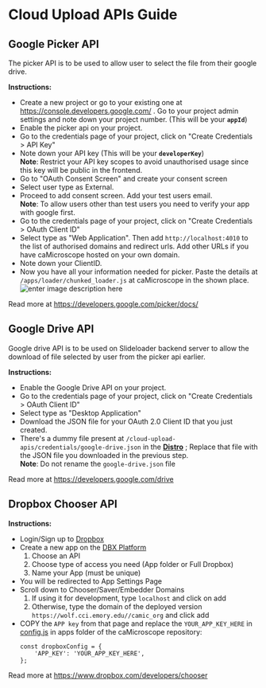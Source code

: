# Cloud Upload APIs Guide


## Google Picker API
The picker API is to be used to allow user to select the file from their google drive.

**Instructions:**
 - Create a new project or go to your existing one at https://console.developers.google.com/ . Go to your project admin settings and note down your project number. (This will be your **`appId`**)
 - Enable the picker api on your project.
 - Go to the credentials page of your project, click on "Create Credentials > API Key"
 - Note down your API key  (This will be your **`developerKey`**)<br>
**Note**: Restrict your API key scopes to avoid unauthorised usage since this key will be public in the frontend.
 -  Go to "OAuth Consent Screen" and create your consent screen
- Select user type as External.
- Proceed to add consent screen. Add your test users email.<br>
**Note**: To allow users other than test users you need to verify your app with google first.
 - Go to the credentials page of your project, click on "Create Credentials > OAuth Client ID"
 - Select type as "Web Application". Then add `http://localhost:4010` to the list of authorised domains and redirect urls. Add other URLs if you have caMicroscope hosted on your own domain.
 - Note down your ClientID.
 - Now you have all your information needed for picker. Paste the details at `/apps/loader/chunked_loader.js` at caMicroscope in the shown place.
 <br>![enter image description here](https://i.ibb.co/PhdTCyp/Screenshot-20201220-154455.jpg)

Read more at https://developers.google.com/picker/docs/

## Google Drive API

Google drive API is to be used on Slideloader backend server to allow the download of file selected by user from the picker api earlier.

**Instructions:**
- Enable the Google Drive API on your project.
-  Go to the credentials page of your project, click on "Create Credentials > OAuth Client ID"
- Select type as "Desktop Application"
- Download the JSON file for your OAuth 2.0 Client ID that you just created.
- There's a dummy file present at `/cloud-upload-apis/credentials/google-drive.json` in the **[Distro](https://github.com/camicroscope/Distro)** ; Replace that file with the JSON file you downloaded in the previous step. <br> 
**Note**: Do not rename the `google-drive.json` file

Read more at https://developers.google.com/drive


## Dropbox Chooser API

**Instructions:**
- Login/Sign up to [Dropbox](https://www.dropbox.com/login)
- Create a new app on the [DBX Platform](https://www.dropbox.com/developers/apps/create)
  1. Choose an API
  2. Choose type of access you need (App folder or Full Dropbox)
  3. Name your App (must be unique)
- You will be redirected to App Settings Page
- Scroll down to Chooser/Saver/Embedder Domains
    1. If using it for development, type `localhost` and click on add 
    2. Otherwise, type the domain of the deployed version `https://wolf.cci.emory.edu//camic_org` and click add
- COPY the `APP key` from that page and replace the `YOUR_APP_KEY_HERE` in [config.js](https://github.com/camicroscope/caMicroscope/blob/master/apps/loader/config.js) in apps folder of the caMicroscope repository:
    ```
    const dropboxConfig = {
        'APP_KEY': 'YOUR_APP_KEY_HERE',
    };
    ```
Read more at https://www.dropbox.com/developers/chooser
